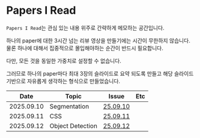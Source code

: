 # Papers I Read

`Papers I Read`는 관심 있는 내용 위주로 간략하게 메모하는 공간입니다.

하나의 paper에 대한 3시간 넘는 리뷰 영상을 만들기에는 시간이 무한하지 않습니다. 물론 하나에 대해서 집중적으로 몰입해야하는 순간이 반드시 필요합니다.

다만, 모든 것을 동일한 가중치로 설정할 수 없습니다. 

그러므로 하나의 paper마다 최대 3장의 슬라이드로 요약 되도록 만들고 해당 슬라이드 기반으로 자유롭게 생각하는 형식으로 만들었습니다.

| Date | Topic | Issue | Etc |
|------|-------|-------|-----|
| 2025.09.10 | Segmentation | [25.09.10](https://github.com/seunghyeokleeme/Papers-I-Read/issues/1)  |  |
| 2025.09.11 | CSS | [25.09.11](https://github.com/seunghyeokleeme/Papers-I-Read/issues/4)  |  |
| 2025.09.12 | Object Detection | [25.09.12](https://github.com/seunghyeokleeme/Papers-I-Read/issues/5)  |  |

